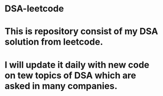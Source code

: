 # DSA-leetcode
# This is repository consist of my DSA solution from leetcode.
# I will update it daily with new code on tew topics of DSA which are asked in many companies.
